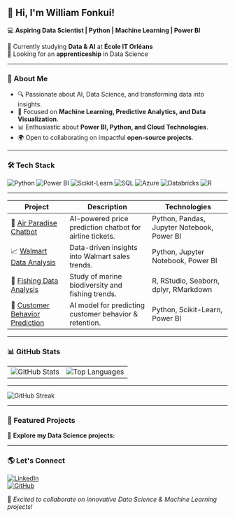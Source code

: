 ## 👋 Hi, I'm William Fonkui!  

💻 **Aspiring Data Scientist | Python | Machine Learning | Power BI**  

🌱 Currently studying **Data & AI** at **École IT Orléans**  
🚀 Looking for an **apprenticeship** in Data Science  

---

### 🚀 About Me
- 🔍 Passionate about AI, Data Science, and transforming data into insights.
- 🎯 Focused on **Machine Learning, Predictive Analytics, and Data Visualization**.
- 📊 Enthusiastic about **Power BI, Python, and Cloud Technologies**.
- 🌍 Open to collaborating on impactful **open-source projects**.

---

### 🛠 Tech Stack  
![Python](https://img.shields.io/badge/-Python-3776AB?style=flat&logo=python&logoColor=white)
![Power BI](https://img.shields.io/badge/-PowerBI-F2C811?style=flat&logo=powerbi&logoColor=black)
![Scikit-Learn](https://img.shields.io/badge/-ScikitLearn-F7931E?style=flat&logo=scikit-learn&logoColor=black)
![SQL](https://img.shields.io/badge/-SQL-4479A1?style=flat&logo=mysql&logoColor=white)
![Azure](https://img.shields.io/badge/-Azure-0078D4?style=flat&logo=microsoft-azure&logoColor=white)
![Databricks](https://img.shields.io/badge/-Databricks-F46800?style=flat&logo=databricks&logoColor=white)
![R](https://img.shields.io/badge/-R-276DC3?style=flat&logo=r&logoColor=white)

---

| Project | Description | Technologies |
|---------|-------------|--------------|
| 🛒 [Air Paradise Chatbot](https://github.com/liam237/air_paradise_chatbot) | AI-powered price prediction chatbot for airline tickets. | Python, Pandas, Jupyter Notebook, Power BI |
| 📈 [Walmart Data Analysis](https://github.com/liam237/walmart-data-analysis) | Data-driven insights into Walmart sales trends. | Python, Jupyter Notebook, Power BI |
| 🎣 [Fishing Data Analysis](https://github.com/liam237/fishing-data-analysis) | Study of marine biodiversity and fishing trends. | R, RStudio, Seaborn, dplyr, RMarkdown |
| 🤖 [Customer Behavior Prediction](https://github.com/liam237/customer-behavior-prediction) | AI model for predicting customer behavior & retention. | Python, Scikit-Learn, Power BI |

---

### 📊 GitHub Stats  
<table>
<tr>
<td>
  <img src="https://github-readme-stats.vercel.app/api?username=liam237&show_icons=true&theme=radical" alt="GitHub Stats" />
</td>
<td>
  <img src="https://github-readme-stats.vercel.app/api/top-langs/?username=liam237&layout=compact&theme=radical" alt="Top Languages" />
</td>
</tr>
</table>

---

![GitHub Streak](https://github-readme-streak-stats.herokuapp.com/?user=liam237&theme=radical)

---

### 📂 Featured Projects  
🚀 **Explore my Data Science projects:**  



---

### 🌎 Let's Connect  
[![LinkedIn](https://img.shields.io/badge/LinkedIn-Connect-blue?logo=linkedin)](https://www.linkedin.com/in/data-williamfonkui/)  
[![GitHub](https://img.shields.io/badge/GitHub-Follow-black?logo=github)](https://github.com/liam237)  

🚀 *Excited to collaborate on innovative Data Science & Machine Learning projects!*

